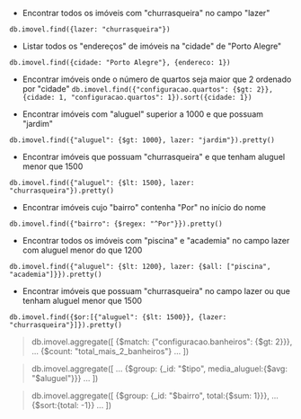 - Encontrar todos os imóveis com "churrasqueira" no campo "lazer"

`db.imovel.find({lazer: "churrasqueira"})`

- Listar todos os "endereços" de imóveis na "cidade" de "Porto Alegre"

`db.imovel.find({cidade: "Porto Alegre"}, {endereco: 1})`

- Encontrar imóveis onde o número de quartos seja maior que 2 ordenado por "cidade"
`db.imovel.find({"configuracao.quartos": {$gt: 2}}, {cidade: 1, "configuracao.quartos": 1}).sort({cidade: 1})`

- Encontrar imóveis com "aluguel" superior a 1000 e que possuam "jardim"

`db.imovel.find({"aluguel": {$gt: 1000}, lazer: "jardim"}).pretty()`

- Encontrar imóveis que possuam "churrasqueira" e que tenham aluguel menor que 1500

`db.imovel.find({"aluguel": {$lt: 1500}, lazer: "churrasqueira"}).pretty()`
 
- Encontrar imóveis cujo "bairro" contenha "Por" no início do nome

`db.imovel.find({"bairro": {$regex: "^Por"}}).pretty()`

- Encontrar todos os imóveis com "piscina" e "academia" no campo lazer com aluguel menor do que 1200

`db.imovel.find({"aluguel": {$lt: 1200}, lazer: {$all: ["piscina", "academia"]}}).pretty()`

- Encontrar imóveis que possuam "churrasqueira" no campo lazer ou que tenham aluguel menor que 1500

`db.imovel.find({$or:[{"aluguel": {$lt: 1500}}, {lazer: "churrasqueira"}]}).pretty()`


> db.imovel.aggregate([ {$match: {"configuracao.banheiros": {$gt: 2}}},
... {$count: "total_mais_2_banheiros"}
... ])

> db.imovel.aggregate([
... {$group: {_id: "$tipo", media_aluguel:{$avg: "$aluguel"}}}
... ])

> db.imovel.aggregate([ {$group: {_id: "$bairro", total:{$sum: 1}}},
... {$sort:{total: -1}}
... ])